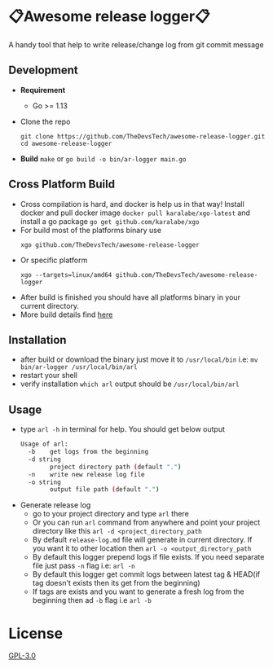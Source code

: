 # :clipboard:Awesome release logger:clipboard:
A handy tool that help to write release/change log from git commit message

## Development

- **Requirement**
    - Go >= 1.13
 
- Clone the repo
    ```
    git clone https://github.com/TheDevsTech/awesome-release-logger.git
    cd awesome-release-logger
    ```
- **Build**
    `make` or `go build -o bin/ar-logger main.go`

## Cross Platform Build
- Cross compilation is hard, and docker is help us in that way! Install docker and pull
    docker image `docker pull karalabe/xgo-latest` and install a go package `go get github.com/karalabe/xgo`
- For build most of the platforms binary use 
    ```
    xgo github.com/TheDevsTech/awesome-release-logger
    ```
- Or specific platform
    ```
    xgo --targets=linux/amd64 github.com/TheDevsTech/awesome-release-logger
    ```
- After build is finished you should have all platforms binary in your
current directory.
- More build details find [here](https://github.com/karalabe/xgo)

## Installation
- after build or download the binary just move it to `/usr/local/bin` i.e: `mv bin/ar-logger /usr/local/bin/arl`
- restart your shell
- verify installation `which arl` output should be `/usr/local/bin/arl`

## Usage
- type `arl -h` in terminal for help. You should get below output
    ```bash
    Usage of arl:
      -b	get logs from the beginning
      -d string
            project directory path (default ".")
      -n	write new release log file
      -o string
            output file path (default ".")
    ```
- Generate release log
    - go to your project directory and type `arl` there
    - Or you can run `arl` command from anywhere and point your project directory like this `arl -d <project_directory_path`
    - By default `release-log.md` file will generate in current directory. If you want it to other location then
    `arl -o <output_directory_path`
    - By default this logger prepend logs if file exists. If you need separate file just pass `-n` flag 
    i.e: `arl -n`
    - By default this logger get commit logs between latest tag & HEAD(if tag doesn't exists then its get from the beginning)
    - If tags are exists and you want to generate a fresh log from the beginning then  ad `-b` flag
    i.e `arl -b`

# License
[GPL-3.0](https://github.com/TheDevsTech/awesome-release-logger/blob/master/LICENSE)
